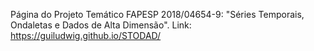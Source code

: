 ﻿Página do Projeto Temático FAPESP 2018/04654-9: "Séries Temporais, Ondaletas e Dados de Alta Dimensão". Link: https://guiludwig.github.io/STODAD/
